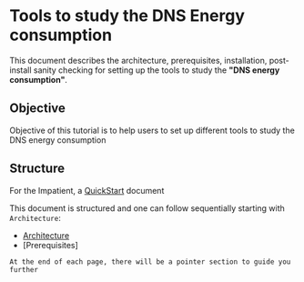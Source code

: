 # Tools to study the DNS Energy consumption

This document describes the architecture, prerequisites, installation, post-install sanity checking for setting up the tools to study the **"DNS energy consumption"**. 

## Objective 
Objective of this tutorial is to help users to set up different tools to study the DNS energy consumption

## Structure

For the Impatient, a [QuickStart] document 

This document is structured and one can follow sequentially starting with ``` Architecture ```:

 * [Architecture]
 * [Prerequisites]
 
 ``` At the end of each page, there will be a pointer section to guide you further ```

# 


[Architecture]: https://github.com/AFNIC/EcoDNS/blob/main/Architecture.md
[QuickStart]: https://github.com//AFNIC/EcoDNS/blob/main/QuickStart.md
[Requirements]: https://github.com/AFNIC/EcoDNS/blob/main/Prerequisites.md


